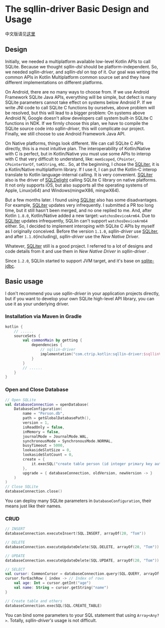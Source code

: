 # The sqllin-driver Basic Design and Usage

中文版请见[这里](README_CN.md)

## Design

Initially, we needed a multiplatform available low-level Kotlin APIs to call SQLite. Because we thought _sqllin-dsl_
should be platform-independent. So, we needed _sqllin-driver_, and _sqllin-dsl_ on top of it. Our goal was
writing the common APIs in Kotlin Multiplatform common source set and they have different implementations on
different platforms.

On Android, there are no many ways to choose from. If we use Android Framework SQLite Java APIs, everything will be simple,
but defect is many SQLite parameters cannot take effect on systems below Android P. If we write JNI code
to call SQLite C functions by ourselves, above problem will be resolved, but this will lead to a bigger problem:
On systems above Android N, Google doesn't allow developers call system built-in SQLite C functions in NDK. If
we firmly choose this plan, we have to compile the SQLite source code into _sqllin-driver_, this will complicate
our project. Finally, we still choose to use Android Framework Java API.

On Native platforms, things look different. We can call SQLite C APIs directly, this is a most intuitive plan.
The interoperability of Kotlin/Native with C is perfect, but in Kotlin/Native you must use some APIs to interop with C
that very difficult to understand, like: `memScoped`, `CPointer`, `CPointerVarOf`, `toKString`, etc..
So, at the beginning, I chose the [SQLiter](https://github.com/touchlab/SQLiter), it is a Kotlin/Native multiplatform
library. If I use it, I can put the Kotlin-C interop translate to Kotlin language-internal calling. It is very
convenient. [SQLiter](https://github.com/touchlab/SQLiter) also is the driver of [SQLDelight](https://github.com/cashapp/sqldelight) calling SQLite C library on native platforms. It not only
supports iOS, but also supports all the operating systems of Apple, Linux(x64) and Windows(mingwX86, mingwX64).

But a few months later. I found using [SQLiter](https://github.com/touchlab/SQLiter) also has some disadvantages. For
example, [SQLiter](https://github.com/touchlab/SQLiter) updates very infrequently. I submitted a PR too long time, but
it still hasn't been merged, and no one replied to me. And, after Kotlin `1.8.0`, Kotlin/Native added a new target:
`watchosDeviceArm64`. Due to [SQLiter](https://github.com/touchlab/SQLiter) updates infrequently, SQLlin can't support
`watchosDeviceArm64` either. So, I decided to implement interoping with SQLite C APIs by myself as I originally conceived.
Before the version `1.1.0`, _sqllin-driver_ use [SQLiter](https://github.com/touchlab/SQLiter), and after `1.1.0`(including),
_sqllin-driver_ use the _New Native Driver_.

Whatever, [SQLiter](https://github.com/touchlab/SQLiter) still is a good project. I referred to a lot of designs and code
details from it and use them in _New Native Driver_ in _sqllin-driver_ .

Since `1.2.0`, SQLlin started to support JVM target, and it's base on [sqlite-jdbc](https://github.com/xerial/sqlite-jdbc).

## Basic usage

I don't recommend you use _sqllin-driver_ in your application projects directly, but if you want to develop your own SQLite
high-level API library, you can use it as your underlying driver.

### Installation via Maven in Gradle

```kotlin
kotlin {
    // ......
    sourceSets {
        val commonMain by getting {
            dependencies {
                // sqllin-driver
                implementation("com.ctrip.kotlin:sqllin-driver:$sqllinVersion")
            }
        }
        // ......
    }
}
```

### Open and Close Database

```kotlin
// Open SQLite
val databaseConnection = openDatabase(
    DatabaseConfiguration(
        name = "Person.db",
        path = getGlobalDatabasePath(),
        version = 1,
        isReadOnly = false,
        inMemory = false,
        journalMode = JournalMode.WAL,
        synchronousMode = SynchronousMode.NORMAL,
        busyTimeout = 5000,
        lookasideSlotSize = 0,
        lookasideSlotCount = 0,
        create = {
            it.execSQL("create table person (id integer primary key autoincrement, name text, age integer)")
        },
        upgrade = { databaseConnection, oldVersion, newVersion -> }
    )
)
// Close SQLite
databaseConnection.close()
```

You can deploy many SQLite parameters in `DatabaseConfiguration`, their means just like their names.

### CRUD

```kotlin
// INSERT
databaseConnection.executeInsert(SQL.INSERT, arrayOf(20, "Tom"))

// DELETE
databaseConnection.executeUpdateDelete(SQL.DELETE, arrayOf(20, "Tom"))

// UPDATE
databaseConnection.executeUpdateDelete(SQL.UPDATE, arrayOf(20, "Tom"))

// SELECT
val cursor: CommonCursor = databaseConnection.query(SQL.QUERY, arrayOf(20, "Tom"))
cursor.forEachRow { index -> // Index of rows
    val age: Int = cursor.getInt("age")
    val name: String = cursor.getString("name")
}

// Create table and others
databaseConnection.execSQL(SQL.CREATE_TABLE)
```
You can bind some parameters to your SQL statement that using `Array<Any?>`. Totally, _sqllin-driver's_ usage is not difficult.